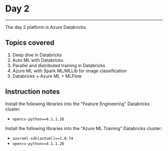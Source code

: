 # Day 2 
---

The day 2 platform is Azure Databricks.

Topics covered
---
1. Deep dive in Databricks
2. Auto ML with Databricks
3. Parallel and distributed training in Databricks
4. Azure ML with Spark ML/MLLib for image classification
5. Databricks + Azure ML + MLFlow

Instruction notes
---

Install the following libraries into the "Feature Engineering" Databricks cluster:

- `opencv-python==4.1.1.26`

Install the following libraries into the "Azure ML Training" Databricks cluster:

- `azureml-sdk[automl]==1.0.74`
- `opencv-python==4.1.1.26`

